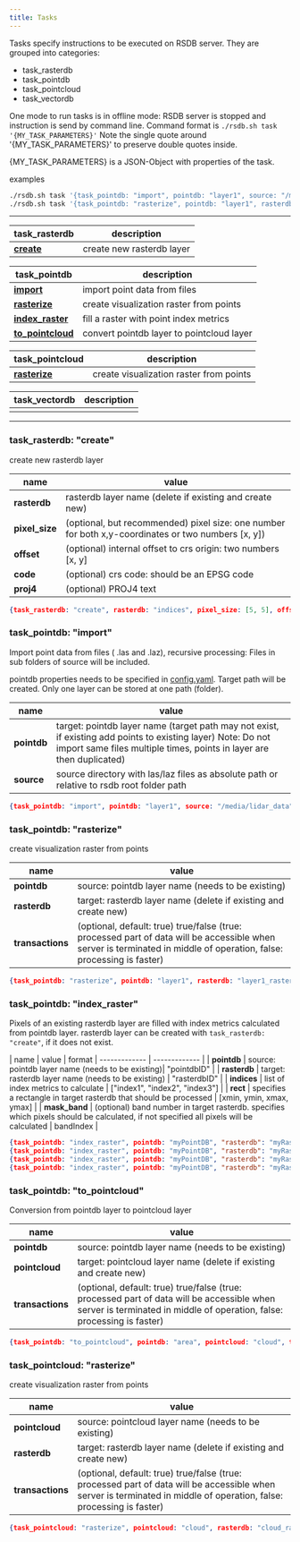 ```yaml
---
title: Tasks
---
```


Tasks specify instructions to be executed on RSDB server. They are grouped into categories: 

* task_rasterdb
* task_pointdb
* task_pointcloud
* task_vectordb

One mode to run tasks is in offline mode: RSDB server is stopped and instruction is send by command line. Command format is `./rsdb.sh task '{MY_TASK_PARAMETERS}'` 
Note the single quote around '{MY_TASK_PARAMETERS}' to preserve double quotes inside.

{MY_TASK_PARAMETERS} is a JSON-Object with properties of the task.

examples
~~~bash
./rsdb.sh task '{task_pointdb: "import", pointdb: "layer1", source: "/media/lidar_data"}'
./rsdb.sh task '{task_pointdb: "rasterize", pointdb: "layer1", rasterdb: "layer1_rasterized"}'
~~~

---

| task_rasterdb | description |
| ------------- | ------------- |
| [**create**](#task_rasterdb-create) | create new rasterdb layer |

| task_pointdb | description |
| ------------- | ------------- |
| [**import**](#task_pointdb-import) | import point data from files |
| [**rasterize**](#task_pointdb-rasterize) | create visualization raster from points |
| [**index_raster**](#task_pointdb-index_raster) | fill a raster with point index metrics |
| [**to_pointcloud**](#task_pointdb-to_pointcloud) | convert pointdb layer to pointcloud layer |

| task_pointcloud | description |
| ------------- | ------------- |
| [**rasterize**](#task_pointcloud-rasterize) | create visualization raster from points |

| task_vectordb | description |
| ------------- | ------------- |
| |  |

---

### task_rasterdb: **"create"**

create new rasterdb layer

| name | value |
| ------------- | ------------- |
| **rasterdb** | rasterdb layer name (delete if existing and create new)|
| **pixel_size** | (optional, but recommended) pixel size: one number for both x,y-coordinates or two numbers [x, y])|
| **offset** | (optional) internal offset to crs origin: two numbers [x, y]|
| **code** | (optional) crs code: should be an EPSG code|
| **proj4** | (optional) PROJ4 text|

~~~json
{task_rasterdb: "create", rasterdb: "indices", pixel_size: [5, 5], offset: [100, 100], code: "EPSG:25832", proj4: "+proj=utm +zone=32 +ellps=GRS80 +towgs84=0,0,0,0,0,0,0 +units=m +no_defs "}
~~~

### task_pointdb: **"import"**

Import point data from files ( .las and .laz), recursive processing: Files in sub folders of source will be included.

pointdb properties needs to be specified in [config.yaml](../config.yaml). Target path will be created. Only one layer can be stored at one path (folder).

| name | value |
| ------------- | ------------- |
| **pointdb** | target: pointdb layer name (target path may not exist, if existing add points to existing layer) Note: Do not import same files multiple times, points in layer are then duplicated)|
| **source** | source directory with las/laz files as absolute path or relative to rsdb root folder path|

~~~json
{task_pointdb: "import", pointdb: "layer1", source: "/media/lidar_data"}
~~~

### task_pointdb: **"rasterize"**

create visualization raster from points

| name | value |
| ------------- | ------------- |
| **pointdb** | source: pointdb layer name (needs to be existing)|
| **rasterdb** | target: rasterdb layer name (delete if existing and create new) |
| **transactions** | (optional, default: true) true/false (true: processed part of data will be accessible when server is terminated in middle of operation, false: processing is faster) |

~~~json
{task_pointdb: "rasterize", pointdb: "layer1", rasterdb: "layer1_rasterized",  transactions: false}
~~~

### task_pointdb: **"index_raster"**

Pixels of an existing rasterdb layer are filled with index metrics calculated from pointdb layer.
rasterdb layer can be created with `task_rasterdb: "create"`, if it does not exist.

| name | value | format
| ------------- | ------------- |
| **pointdb** | source: pointdb layer name (needs to be existing)| "pointdbID" |
| **rasterdb** | target: rasterdb layer name (needs to be existing) | "rasterdbID" |
| **indices** | list of index metrics to calculate  | ["index1", "index2", "index3"] |
| **rect** | specifies a rectangle in target rasterdb that should be processed | [xmin, ymin, xmax, ymax] |
| **mask_band** | (optional) band number in target rasterdb. specifies which pixels should be calculated, if not specified all pixels will be calculated | bandIndex |

~~~json
{task_pointdb: "index_raster", pointdb: "myPointDB", "rasterdb": "myRasterDB", "indices": ["BE_H_MAX"], "rect": [608976, 5524981, 609094, 5525066]}
{task_pointdb: "index_raster", pointdb: "myPointDB", "rasterdb": "myRasterDB", "indices": ["area", "BE_H_MAX"], "rect": [608976, 5524981, 609094, 5525066]}
{task_pointdb: "index_raster", pointdb: "myPointDB", "rasterdb": "myRasterDB", "indices": ["area", "BE_H_MAX"], mask_band: 1}
{task_pointdb: "index_raster", pointdb: "myPointDB", "rasterdb": "myRasterDB", "indices": ["area", "BE_H_MAX"], mask_band: 1, "rect": [608976, 5524981, 609094, 5525066]}
~~~

### task_pointdb: **"to_pointcloud"**

Conversion from pointdb layer to pointcloud layer

| name | value |
| ------------- | ------------- |
| **pointdb** | source: pointdb layer name (needs to be existing)|
| **pointcloud** | target: pointcloud layer name (delete if existing and create new) |
| **transactions** | (optional, default: true) true/false (true: processed part of data will be accessible when server is terminated in middle of operation, false: processing is faster) |

~~~json
{task_pointdb: "to_pointcloud", pointdb: "area", pointcloud: "cloud", transactions: false}
~~~

### task_pointcloud: **"rasterize"**

create visualization raster from points

| name | value |
| ------------- | ------------- |
| **pointcloud** | source: pointcloud layer name (needs to be existing)|
| **rasterdb** | target: rasterdb layer name (delete if existing and create new) |
| **transactions** | (optional, default: true) true/false (true: processed part of data will be accessible when server is terminated in middle of operation, false: processing is faster) |

~~~json
{task_pointcloud: "rasterize", pointcloud: "cloud", rasterdb: "cloud_rasterized",  transactions: false}
~~~